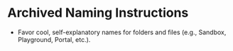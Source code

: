 # Archived Naming Instructions
- Favor cool, self-explanatory names for folders and files (e.g., Sandbox, Playground, Portal, etc.).